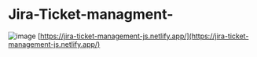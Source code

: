 ﻿# Jira-Ticket-managment-
![image](https://user-images.githubusercontent.com/108862706/199029902-e7d3a252-ee52-4640-9989-f7663834d62c.png)
[https://jira-ticket-management-js.netlify.app/](https://jira-ticket-management-js.netlify.app/)
